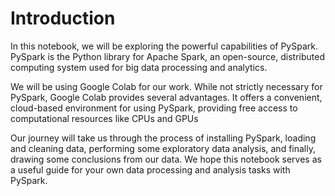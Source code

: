 # Introduction

In this notebook, we will be exploring the powerful capabilities of PySpark. PySpark is the Python library for Apache Spark, an open-source, distributed computing system used for big data processing and analytics.

We will be using Google Colab for our work. While not strictly necessary for PySpark, Google Colab provides several advantages. It offers a convenient, cloud-based environment for using PySpark, providing free access to computational resources like CPUs and GPUs

Our journey will take us through the process of installing PySpark, loading and cleaning data, performing some exploratory data analysis, and finally, drawing some conclusions from our data. We hope this notebook serves as a useful guide for your own data processing and analysis tasks with PySpark.
